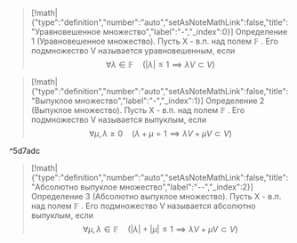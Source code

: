 > [!math|{"type":"definition","number":"auto","setAsNoteMathLink":false,"title":"Уравновешенное множество","label":"-","_index":0}] Определение 1 (Уравновешенное множество).
> Пусть X - в.п. над полем $\mathbb F$ . Его подмножество V называется уравновешенным, если $$\forall \lambda \in \mathbb F \quad (|\lambda| \leqslant 1 \implies \lambda V\subset V)$$

> [!math|{"type":"definition","number":"auto","setAsNoteMathLink":false,"title":"Выпуклое множество","label":"-","_index":1}] Определение 2 (Выпуклое множество).
> Пусть X - в.п. над полем $\mathbb F$ . Его подмножество V называется выпуклым, если$$\forall \mu, \lambda\geqslant 0 \quad (\lambda + \mu = 1\implies \lambda V +\mu V \subset V)$$

^5d7adc

> [!math|{"type":"definition","number":"auto","setAsNoteMathLink":false,"title":"Абсолютно выпуклое множество","label":"--","_index":2}] Определение 3 (Абсолютно выпуклое множество).
> Пусть X - в.п. над полем $\mathbb F$ . Его подмножество V называется абсолютно выпуклым, если$$\forall \mu, \lambda\in \mathbb F \quad (|\lambda| + |\mu| \leqslant 1\implies \lambda V +\mu V \subset V)$$

